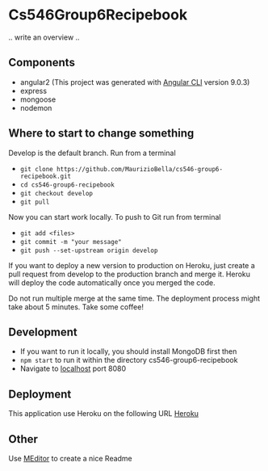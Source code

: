 # Cs546Group6Recipebook

.. write an overview ..

## Components
- angular2 (This project was generated with [Angular CLI](https://github.com/angular/angular-cli) version 9.0.3)
- express
- mongoose
- nodemon

## Where to start to change something
Develop is the default branch. Run from a terminal

- `git clone https://github.com/MaurizioBella/cs546-group6-recipebook.git`
- `cd cs546-group6-recipebook`
- `git checkout develop`
- `git pull`

Now you can start work locally. To push to Git run from terminal

- `git add <files>`
- `git commit -m "your message"`
- `git push --set-upstream origin develop`

If you want to deploy a new version to production on Heroku, just create a pull request from develop to the production branch and merge it.
Heroku will deploy the code automatically once you merged the code.

Do not run multiple merge at the same time. The deployment process might take about 5 minutes. Take some coffee!


## Development
- If you want to run it locally, you should install MongoDB first then
- `npm start` to run it within the directory cs546-group6-recipebook
- Navigate to [localhost](http://localhost:8080/) port 8080

## Deployment
This application use Heroku on the following URL  [Heroku](https://cs546-group6-recipebook.herokuapp.com/) 

## Other
Use [MEditor](https://pandao.github.io/editor.md/en.html) to create a nice Readme

